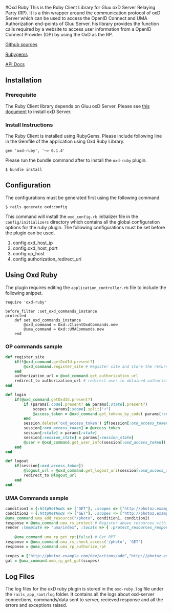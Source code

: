 #Oxd Ruby
This is the Ruby Client Library for Gluu oxD Server Relaying Party (RP). It is a thin wrapper around the communication protocol of oxD Server which can be used to access the OpenID Connect and UMA Authorization end-points of Gluu Server. his library provides the function calls required by a website to access user information from a OpenID Connect Provider (OP) by using the OxD as the RP.

[Github sources](https://github.com/GluuFederation/oxd-ruby)

[Rubygems](https://rubygems.org/gems/oxd-ruby)

[API Docs](http://www.rubydoc.info/gems/oxd-ruby)

## Installation
### Prerequisite
The Ruby Client library depends on Gluu oxD Server. Please see [this document](https://www.gluu.org/docs-oxd/2.4.4/oxdserver/install/) to install oxD Server.

### Install Instructions
The Ruby Client is installed using RubyGems. Please include following line in the Gemfile of the application using Oxd Ruby Library.

```
gem 'oxd-ruby', '~> 0.1.4'
```

Please run the bundle command after to install the `oxd-ruby` plugin.

```
$ bundle install
```

## Configuration
The configurations must be generated first using the following command.

```
$ rails generate oxd:config
```

This command will install the `oxd_config.rb` initializer file in the `config/initializers` directory which contains all the global configuration options for the ruby plugin. The following configurations must be set before the plugin can be used.

1. config.oxd_host_ip
2. config.oxd_host_port
3. config.op_host 
4. config.authorization_redirect_uri

## Using Oxd Ruby
The plugin requires editing the `application_controller.rb` file to include the following snippet.

```
require 'oxd-ruby'

before_filter :set_oxd_commands_instance
protected
    def set_oxd_commands_instance
        @oxd_command = Oxd::ClientOxdCommands.new
        @uma_command = Oxd::UMACommands.new
    end
```

### OP commands sample

```ruby
def register_site		
	if(!@oxd_command.getOxdId.present?)			
		@oxd_command.register_site # Register site and store the returned oxd_id in config
    end
    authorization_url = @oxd_command.get_authorization_url
    redirect_to authorization_url # redirect user to obtained authorization_url to authenticate
end

def login
	if(@oxd_command.getOxdId.present?)
		if (params[:code].present? && params[:state].present?)
			scopes = params[:scope].split("+")
			@access_token = @oxd_command.get_tokens_by_code( params[:code], scopes, params[:state]) 
		end
        session.delete('oxd_access_token') if(session[:oxd_access_token].present?)
    	session[:oxd_access_token] = @access_token
    	session[:state] = params[:state]
    	session[:session_state] = params[:session_state]
		@user = @oxd_command.get_user_info(session[:oxd_access_token]) 			
	end
end

def logout
	if(session[:oxd_access_token])
		@logout_url = @oxd_command.get_logout_uri(session[:oxd_access_token], session[:state], session[:session_state])
		redirect_to @logout_url
	end	    
end
```

### UMA Commands sample

``` ruby
condition1 = {:httpMethods => ["GET"], :scopes => ["http://photoz.example.com/dev/actions/add"]}
condition2 = {:httpMethods => ["GET"], :scopes => ["http://photoz.example.com/dev/actions/view"]}
@uma_command.uma_add_resource("/photo", condition1, condition2)
response = @uma_command.uma_rs_protect # Register above resources with UMA RS
render :template => "uma/index", :locals => { :protect_resources_response => response } 
	
	@uma_command.uma_rp_get_rpt(false) # Get RPT       
response = @uma_command.uma_rs_check_access('/photo', 'GET')        
response = @uma_command.uma_rp_authorize_rpt

scopes = ["http://photoz.example.com/dev/actions/add","http://photoz.example.com/dev/actions/view","http://photoz.example.com/dev/actions/edit"]
gat = @uma_command.uma_rp_get_gat(scopes)
```

## Log Files
The log files for the oxD ruby plugin is stored in the `oxd-ruby.log` file under the `rails_app_root/log` folder. It contains all the logs about oxd-server connections, commands/data sent to server, recieved response and all the errors and exceptions raised.
